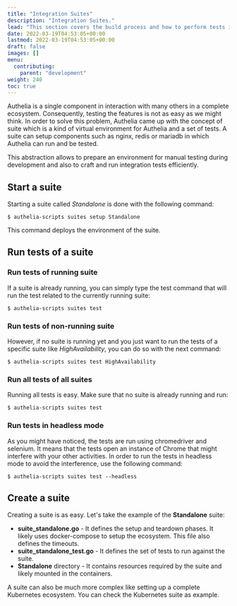 ```yaml
---
title: "Integration Suites"
description: "Integration Suites."
lead: "This section covers the build process and how to perform tests in development."
date: 2022-03-19T04:53:05+00:00
lastmod: 2022-03-19T04:53:05+00:00
draft: false
images: []
menu:
  contributing:
    parent: "development"
weight: 240
toc: true
---
```


Authelia is a single component in interaction with many others in a complete ecosystem. Consequently, testing the
features is not as easy as we might think. In order to solve this problem, Authelia came up with the concept of suite
which is a kind of virtual environment for Authelia and a set of tests. A suite can setup components such as nginx,
redis or mariadb in which Authelia can run and be tested.

This abstraction allows to prepare an environment for manual testing during development and also to craft and run
integration tests efficiently.

## Start a suite

Starting a suite called *Standalone* is done with the following command:

```console
$ authelia-scripts suites setup Standalone
```

This command deploys the environment of the suite.

## Run tests of a suite

### Run tests of running suite

If a suite is already running, you can simply type the test command that will run the test related to the currently
running suite:

```console
$ authelia-scripts suites test
```

### Run tests of non-running suite

However, if no suite is running yet and you just want to run the tests of a specific suite like *HighAvailability*, you
can do so with the next command:

```console
$ authelia-scripts suites test HighAvailability
```

### Run all tests of all suites

Running all tests is easy. Make sure that no suite is already running and run:

```console
$ authelia-scripts suites test
```

### Run tests in headless mode

As you might have noticed, the tests are run using chromedriver and selenium. It means that the tests open an instance
of Chrome that might interfere with your other activities. In order to run the tests in headless mode to avoid the
interference, use the following command:

```console
$ authelia-scripts suites test --headless
```

## Create a suite

Creating a suite is as easy. Let's take the example of the **Standalone** suite:

* **suite_standalone.go** - It defines the setup and teardown phases. It likely uses docker-compose to setup the
  ecosystem. This file also defines the timeouts.
* **suite_standalone_test.go** - It defines the set of tests to run against the suite.
* **Standalone** directory - It contains resources required by the suite and likely mounted in the containers.

A suite can also be much more complex like setting up a complete Kubernetes ecosystem. You can check the Kubernetes
suite as example.
